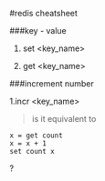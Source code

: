 #redis cheatsheet

###key - value

1. set <key_name> <value>

2. get <key_name> <value>

###increment number

1.incr <key_name>
>is it equivalent to 
```redis
x = get count
x = x + 1
set count x
```
?
